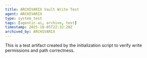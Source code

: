 ```yaml
---
title: ARCHIVARIX Vault Write Test
agent: ARCHIVARIX
type: system_test
tags: [agentic-ai, archive, test]
timestamp: 2025-10-05T22:32:20Z
archived_by: ARCHIVARIX
---
```


This is a test artifact created by the initialization script to verify write permissions and path correctness.
